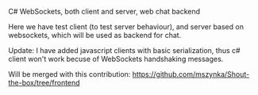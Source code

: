 C# WebSockets, both client and server, web chat backend

Here we have test client (to test server behaviour), and server based on websockets, which will be used as backend for chat.

Update: I have added javascript clients with basic serialization, thus c# client won't work becuse of WebSockets handshaking messages.

Will be merged with this contribution: https://github.com/mszynka/Shout-the-box/tree/frontend
